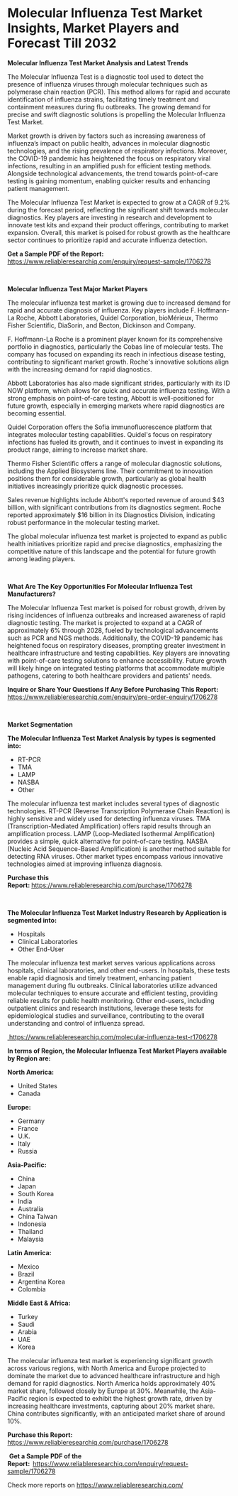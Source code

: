 <p><h1>Molecular Influenza Test Market Insights, Market Players and Forecast Till 2032</h1></p><p><strong>Molecular Influenza Test Market Analysis and Latest Trends</strong></p>
<p><p>The Molecular Influenza Test is a diagnostic tool used to detect the presence of influenza viruses through molecular techniques such as polymerase chain reaction (PCR). This method allows for rapid and accurate identification of influenza strains, facilitating timely treatment and containment measures during flu outbreaks. The growing demand for precise and swift diagnostic solutions is propelling the Molecular Influenza Test Market.</p><p>Market growth is driven by factors such as increasing awareness of influenza’s impact on public health, advances in molecular diagnostic technologies, and the rising prevalence of respiratory infections. Moreover, the COVID-19 pandemic has heightened the focus on respiratory viral infections, resulting in an amplified push for efficient testing methods. Alongside technological advancements, the trend towards point-of-care testing is gaining momentum, enabling quicker results and enhancing patient management.</p><p>The Molecular Influenza Test Market is expected to grow at a CAGR of 9.2% during the forecast period, reflecting the significant shift towards molecular diagnostics. Key players are investing in research and development to innovate test kits and expand their product offerings, contributing to market expansion. Overall, this market is poised for robust growth as the healthcare sector continues to prioritize rapid and accurate influenza detection.</p></p>
<p><strong>Get a Sample PDF of the Report:&nbsp;</strong> <a href="https://www.reliableresearchiq.com/enquiry/request-sample/1706278?utm_campaign=1129&utm_medium=2&utm_source=Github&utm_content=ia&utm_term=10012025&utm_id=molecular-influenza-test">https://www.reliableresearchiq.com/enquiry/request-sample/1706278</a></p>
<p>&nbsp;</p>
<p><strong>Molecular Influenza Test Major Market Players</strong></p>
<p><p>The molecular influenza test market is growing due to increased demand for rapid and accurate diagnosis of influenza. Key players include F. Hoffmann-La Roche, Abbott Laboratories, Quidel Corporation, bioMérieux, Thermo Fisher Scientific, DiaSorin, and Becton, Dickinson and Company.</p><p>F. Hoffmann-La Roche is a prominent player known for its comprehensive portfolio in diagnostics, particularly the Cobas line of molecular tests. The company has focused on expanding its reach in infectious disease testing, contributing to significant market growth. Roche's innovative solutions align with the increasing demand for rapid diagnostics.</p><p>Abbott Laboratories has also made significant strides, particularly with its ID NOW platform, which allows for quick and accurate influenza testing. With a strong emphasis on point-of-care testing, Abbott is well-positioned for future growth, especially in emerging markets where rapid diagnostics are becoming essential.</p><p>Quidel Corporation offers the Sofia immunofluorescence platform that integrates molecular testing capabilities. Quidel's focus on respiratory infections has fueled its growth, and it continues to invest in expanding its product range, aiming to increase market share.</p><p>Thermo Fisher Scientific offers a range of molecular diagnostic solutions, including the Applied Biosystems line. Their commitment to innovation positions them for considerable growth, particularly as global health initiatives increasingly prioritize quick diagnostic processes.</p><p>Sales revenue highlights include Abbott's reported revenue of around $43 billion, with significant contributions from its diagnostics segment. Roche reported approximately $16 billion in its Diagnostics Division, indicating robust performance in the molecular testing market.</p><p>The global molecular influenza test market is projected to expand as public health initiatives prioritize rapid and precise diagnostics, emphasizing the competitive nature of this landscape and the potential for future growth among leading players.</p></p>
<p>&nbsp;</p>
<p><strong>What Are The Key Opportunities For Molecular Influenza Test Manufacturers?</strong></p>
<p><p>The Molecular Influenza Test market is poised for robust growth, driven by rising incidences of influenza outbreaks and increased awareness of rapid diagnostic testing. The market is projected to expand at a CAGR of approximately 6% through 2028, fueled by technological advancements such as PCR and NGS methods. Additionally, the COVID-19 pandemic has heightened focus on respiratory diseases, prompting greater investment in healthcare infrastructure and testing capabilities. Key players are innovating with point-of-care testing solutions to enhance accessibility. Future growth will likely hinge on integrated testing platforms that accommodate multiple pathogens, catering to both healthcare providers and patients' needs.</p></p>
<p><strong>Inquire or Share Your Questions If Any Before Purchasing This Report:</strong> <a href="https://www.reliableresearchiq.com/enquiry/pre-order-enquiry/1706278?utm_campaign=1129&utm_medium=2&utm_source=Github&utm_content=ia&utm_term=10012025&utm_id=molecular-influenza-test">https://www.reliableresearchiq.com/enquiry/pre-order-enquiry/1706278</a></p>
<p>&nbsp;</p>
<p><strong>Market Segmentation</strong></p>
<p><strong>The Molecular Influenza Test Market Analysis by types is segmented into:</strong></p>
<p><ul><li>RT-PCR</li><li>TMA</li><li>LAMP</li><li>NASBA</li><li>Other</li></ul></p>
<p><p>The molecular influenza test market includes several types of diagnostic technologies. RT-PCR (Reverse Transcription Polymerase Chain Reaction) is highly sensitive and widely used for detecting influenza viruses. TMA (Transcription-Mediated Amplification) offers rapid results through an amplification process. LAMP (Loop-Mediated Isothermal Amplification) provides a simple, quick alternative for point-of-care testing. NASBA (Nucleic Acid Sequence-Based Amplification) is another method suitable for detecting RNA viruses. Other market types encompass various innovative technologies aimed at improving influenza diagnosis.</p></p>
<p><strong>Purchase this Report:&nbsp;</strong><a href="https://www.reliableresearchiq.com/purchase/1706278?utm_campaign=1129&utm_medium=2&utm_source=Github&utm_content=ia&utm_term=10012025&utm_id=molecular-influenza-test">https://www.reliableresearchiq.com/purchase/1706278</a></p>
<p>&nbsp;</p>
<p><strong>The Molecular Influenza Test Market Industry Research by Application is segmented into:</strong></p>
<p><ul><li>Hospitals</li><li>Clinical Laboratories</li><li>Other End-User</li></ul></p>
<p><p>The molecular influenza test market serves various applications across hospitals, clinical laboratories, and other end-users. In hospitals, these tests enable rapid diagnosis and timely treatment, enhancing patient management during flu outbreaks. Clinical laboratories utilize advanced molecular techniques to ensure accurate and efficient testing, providing reliable results for public health monitoring. Other end-users, including outpatient clinics and research institutions, leverage these tests for epidemiological studies and surveillance, contributing to the overall understanding and control of influenza spread.</p></p>
<p><a href="https://www.reliableresearchiq.com/molecular-influenza-test-r1706278?utm_campaign=1129&utm_medium=2&utm_source=Github&utm_content=ia&utm_term=10012025&utm_id=molecular-influenza-test">&nbsp;https://www.reliableresearchiq.com/molecular-influenza-test-r1706278</a></p>
<p><strong>In terms of Region, the Molecular Influenza Test Market Players available by Region are:</strong></p>
<p>
    <p> <strong> North America: </strong>
        <ul>
            <li>United States</li>
            <li>Canada</li>
        </ul>
        </p> 
    <p> <strong> Europe: </strong>
        <ul>
            <li>Germany</li>
            <li>France</li>
            <li>U.K.</li>
            <li>Italy</li>
            <li>Russia</li>
        </ul>
        </p> 
    <p> <strong> Asia-Pacific: </strong>
        <ul>
            <li>China</li>
            <li>Japan</li>
            <li>South Korea</li>
            <li>India</li>
            <li>Australia</li>
            <li>China Taiwan</li>
            <li>Indonesia</li>
            <li>Thailand</li>
            <li>Malaysia</li>
        </ul>
        </p> 
    <p> <strong> Latin America: </strong>
        <ul>
            <li>Mexico</li>
            <li>Brazil</li>
            <li>Argentina Korea</li>
            <li>Colombia</li>
        </ul>
        </p> 
    <p> <strong> Middle East & Africa: </strong>
        <ul>
            <li>Turkey</li>
            <li>Saudi</li>
            <li>Arabia</li>
            <li>UAE</li>
            <li>Korea</li>
        </ul>
    </p>
    </p>
<p><p>The molecular influenza test market is experiencing significant growth across various regions, with North America and Europe projected to dominate the market due to advanced healthcare infrastructure and high demand for rapid diagnostics. North America holds approximately 40% market share, followed closely by Europe at 30%. Meanwhile, the Asia-Pacific region is expected to exhibit the highest growth rate, driven by increasing healthcare investments, capturing about 20% market share. China contributes significantly, with an anticipated market share of around 10%.</p></p>
<p><strong>Purchase this Report: </strong><a href="https://www.reliableresearchiq.com/purchase/1706278?utm_campaign=1129&utm_medium=2&utm_source=Github&utm_content=ia&utm_term=10012025&utm_id=molecular-influenza-test">https://www.reliableresearchiq.com/purchase/1706278</a></p>
<p>&nbsp;<strong>Get a Sample PDF of the Report:&nbsp;&nbsp;</strong><a href="https://www.reliableresearchiq.com/enquiry/request-sample/1706278?utm_campaign=1129&utm_medium=2&utm_source=Github&utm_content=ia&utm_term=10012025&utm_id=molecular-influenza-test">https://www.reliableresearchiq.com/enquiry/request-sample/1706278</a></p>
<p><strong></strong></p>
<p>Check more reports on <a href="https://www.reliableresearchiq.com/?utm_campaign=1129&utm_medium=2&utm_source=Github&utm_content=ia&utm_term=10012025&utm_id=molecular-influenza-test">https://www.reliableresearchiq.com/</a></p>